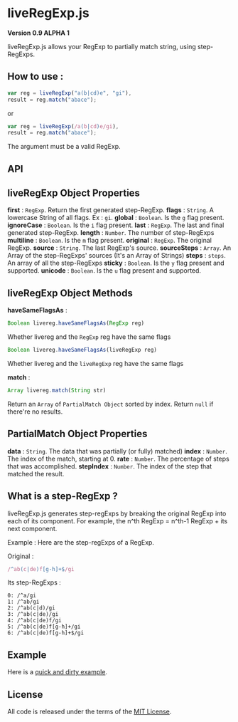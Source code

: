 liveRegExp.js
=============

__Version 0.9 ALPHA 1__

liveRegExp.js allows your RegExp to partially match string, using step-RegExps.

## How to use :


```js
var reg = liveRegExp("a(b|cd)e", "gi"),
result = reg.match("abace");
```

or

```js
var reg = liveRegExp(/a(b|cd)e/gi),
result = reg.match("abace");
```

The argument must be a valid RegExp.

## API

liveRegExp Object Properties
--------------------

**first** : ```RegExp```. Return the first generated step-RegExp.
**flags** : ```String```. A lowercase String of all flags. Ex : ```gi```.
**global** : ```Boolean```. Is the ```g``` flag present.
**ignoreCase** : ```Boolean```. Is the ```i``` flag present.
**last** : ```RegExp```. The last and final generated step-RegExp.
**length** : ```Number```. The number of step-RegExps
**multiline** : ```Boolean```. Is the ```m``` flag present.
**original** : ```RegExp```. The original RegExp.
**source** : ```String```. The last RegExp's source.
**sourceSteps** : ```Array```. An Array of the step-RegExps' sources (It's an Array of Strings)
**steps** : ```steps```. An array of all the step-RegExps
**sticky** : ```Boolean```. Is the ```y``` flag present and supported.
**unicode** : ```Boolean```. Is the ```u``` flag present and supported.

liveRegExp Object Methods
--------------------------


**haveSameFlagsAs** :

```js
Boolean livereg.haveSameFlagsAs(RegExp reg)
```

Whether livereg and the ```RegExp``` reg have the same flags

```js
Boolean livereg.haveSameFlagsAs(liveRegExp reg)
```

Whether livereg and the ```liveRegExp``` reg have the same flags

**match** :

```js
Array livereg.match(String str)
```

Return an ```Array``` of ```PartialMatch Object``` sorted by index. Return ```null``` if there're no results.


PartialMatch Object Properties
-----------------------------

**data** : ```String```. The data that was partially (or fully) matched)
**index** : ```Number```. The index of the match, starting at 0.
**rate** : ```Number```. The percentage of steps that was accomplished.
**stepIndex** : ```Number```. The index of the step that matched the result.


## What is a step-RegExp ?



liveRegExp.js generates step-regExps by breaking the original RegExp into each of its component. For example, the n^th RegExp = n^th-1 RegExp + its next component.

Example : Here are the step-regExps of a RegExp.

Original : 
```js
/^ab(c|de)f[g-h]+$/gi
```
Its step-RegExps :
```
0: /^a/gi
1: /^ab/gi
2: /^ab(c|d)/gi
3: /^ab(c|de)/gi
4: /^ab(c|de)f/gi
5: /^ab(c|de)f[g-h]+/gi
6: /^ab(c|de)f[g-h]+$/gi
```

## Example


Here is a [quick and dirty example](http://jdmcreator.byethost5.com/liveRegExp/example.html).

## License

All code is released under the terms of the [MIT License](http://mit-license.org/).

